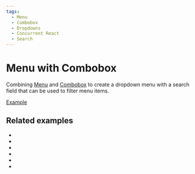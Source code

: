 ```yaml
---
tags:
  - Menu
  - Combobox
  - Dropdowns
  - Concurrent React
  - Search
---
```


# Menu with Combobox

<div data-description>

Combining [Menu](/components/menu) and [Combobox](/components/combobox) to create a dropdown menu with a search field that can be used to filter menu items.

</div>

<div data-tags></div>

<a href="./index.react.tsx" data-playground>Example</a>

## Related examples

<div data-cards="examples">

- [](/examples/menu-nested-combobox)
- [](/examples/select-combobox)
- [](/examples/menubar-navigation)
- [](/examples/combobox-tabs)
- [](/examples/dialog-combobox-tab-command-menu)
- [](/examples/dialog-combobox-command-menu)

</div>
